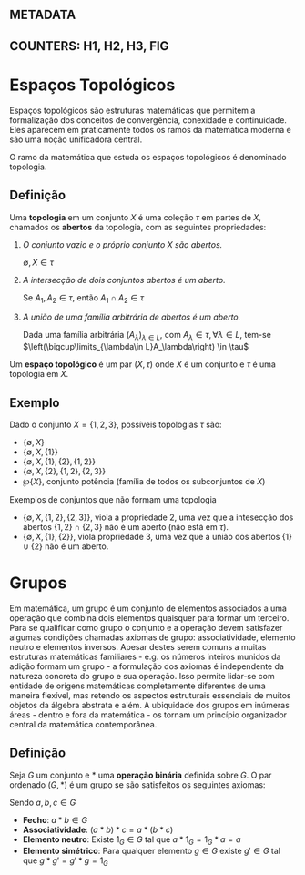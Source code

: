 METADATA
---
COUNTERS: H1, H2, H3, FIG
---

# Espaços Topológicos

Espaços topológicos são estruturas matemáticas que permitem a formalização dos conceitos de convergência, conexidade e continuidade. 
Eles aparecem em praticamente todos os ramos da matemática moderna e são uma noção unificadora central.

O ramo da matemática que estuda os espaços topológicos é denominado topologia.

## Definição

Uma **topologia** em um conjunto $X$ é uma coleção $\tau$ em partes de $X$, chamados os **abertos** da topologia, com as seguintes propriedades:

1. *O conjunto vazio e o próprio conjunto $X$ são abertos.* 

    $\emptyset, X\in \tau$

2. *A intersecção de dois conjuntos abertos é um aberto.*

    Se $A_1, A_2 \in \tau$, 
    então $A_1\cap A_2 \in \tau$

3. *A união de uma família arbitrária de abertos é um aberto.*

    Dada uma família arbitrária $(A_\lambda)_{\lambda \in L}$, com $A_\lambda \in \tau, \forall \lambda \in L$, tem-se $\left(\bigcup\limits_{\lambda\in L}A_\lambda\right) \in \tau$

Um **espaço topológico** é um par $(X, \tau)$ onde $X$ é um conjunto e $\tau$ é uma topologia em $X$.

## Exemplo

Dado o conjunto $X=\{1,2,3\}$, possíveis topologias $\tau$ são:

- $\{\emptyset, X\}$
- $\{\emptyset, X, \{1\}\}$
- $\{\emptyset, X, \{1\}, \{2\}, \{1, 2\}\}$
- $\{\emptyset, X, \{2\}, \{1, 2\}, \{2, 3\}\}$
- $\wp\{X\}$, conjunto potência (família de todos os subconjuntos de $X$)

Exemplos de conjuntos que não formam uma topologia

- $\{\emptyset, X, \{1, 2\}, \{2, 3\}\}$, viola a propriedade 2, uma vez que a intesecção dos abertos $\{1, 2\} \cap \{2, 3\}$ não é um aberto (não está em $\tau$).
- $\{\emptyset, X, \{1\}, \{2\}\}$, viola propriedade 3, uma vez que a união dos abertos $\{1\}\cup \{2\}$ não é um aberto.

# Grupos

Em matemática, um grupo é um conjunto de elementos associados a uma operação que combina dois elementos quaisquer para formar um terceiro. Para se qualificar como grupo o conjunto e a operação devem satisfazer algumas condições chamadas axiomas de grupo: associatividade, elemento neutro e elementos inversos. Apesar destes serem comuns a muitas estruturas matemáticas familiares - e.g. os números inteiros munidos da adição formam um grupo - a formulação dos axiomas é independente da natureza concreta do grupo e sua operação. Isso permite lidar-se com entidade de origens matemáticas completamente diferentes de uma maneira flexível, mas retendo os aspectos estruturais essenciais de muitos objetos da álgebra abstrata e além. A ubiquidade dos grupos em inúmeras áreas - dentro e fora da matemática - os tornam um princípio organizador central da matemática contemporânea. 

## Definição

Seja $G$ um conjunto e $\ast$ uma **operação binária** definida sobre $G$. O par ordenado $(G,\ast)$ é um grupo se são satisfeitos os seguintes axiomas:

Sendo $a, b, c \in G$

- **Fecho**: $a\ast b \in G$
- **Associatividade**: $(a\ast b)\ast c =  a\ast (b\ast c)$
- **Elemento neutro**: Existe $1_G \in G$  tal que $a\ast 1_G = 1_G\ast a = a$
- **Elemento simétrico**: Para qualquer elemento $g\in G$ existe $g' \in G$  tal que $g\ast g' = g'\ast g = 1_G$

